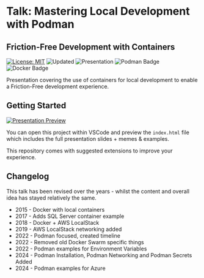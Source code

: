 # Talk: Mastering Local Development with Podman
## Friction-Free Development with Containers
[![License: MIT](https://img.shields.io/badge/License-MIT-brightgreen.svg)](https://opensource.org/licenses/MIT)
![Updated](https://img.shields.io/github/last-commit/thushan/talk-podman-frictionfree-localdev)
![Presentation](https://img.shields.io/badge/Version-v2024.09-blue)
![Podman Badge](https://img.shields.io/badge/Podman-892CA0?logo=podman&logoColor=fff&style=flat-square)
![Docker Badge](https://img.shields.io/badge/Docker-2496ED?logo=docker&logoColor=fff&style=flat-square)

Presentation covering the use of containers for local development to enable a Friction-Free development experience.

## Getting Started

[![Presentation Preview](https://img.shields.io/badge/View-Presentation%20Online-informational?style=for-the-badge)](https://thushan.github.io/talk-podman-frictionfree-localdev/)

You can open this project within VSCode and preview the `index.html` file which includes the full presentation slides + memes & examples.

This repository comes with suggested extensions to improve your experience.

## Changelog
This talk has been revised over the years - whilst the content and overall idea has stayed relatively the same.

* 2015 - Docker with local containers
* 2017 - Adds SQL Server container example
* 2018 - Docker + AWS LocalStack
* 2019 - AWS LocalStack networking added
* 2022 - Podman focused, created timeline
* 2022 - Removed old Docker Swarm specific things
* 2022 - Podman examples for Environment Variables
* 2024 - Podman Installation, Podman Networking and Podman Secrets Added
* 2024 - Podman examples for Azure
